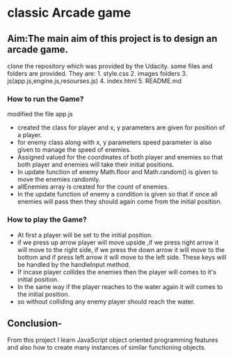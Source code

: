 # classic Arcade game

## Aim:The main aim of this project is to design an arcade game.

clone the repository which was provided by the Udacity. some files and folders are provided.
They are:
  1\. style.css
  2\. images folders
  3\. js(app.js,engine.js,resourses.js)
  4\. index.html
  5\. README.md

### How to run the Game?

modified the file app.js

-   created the class for player and x, y parameters are given for position of a player.
-   for enemy class along with x, y parameters speed parameter is also given to manage the speed of enemies.
-   Assigned valued for the coordinates of both player and enemies so that both player and enemies will take their initial positions.
-   In update function of enemy Math.floor and Math.random() is given to move the enemies randomly.
-   allEnemies array is created for the count of enemies.
-   In the update function of enemy a condition is given so that if once all enemies will pass then they should again come from the initial position.

### How to play the Game?

-   At first a player will be set to the initial position.
-   if we press up arrow player will move upside ,if we press right arrow it will move to the right side, if we press the down arrow it will move to the bottom and if press left arrow it will move to the left side. These keys will be handled by the handleInput method.
-   If incase player collides the enemies then the player will comes to it's initial position.
-   In the same way if the player reaches to the water again it will comes to the initial position.
-   so without colliding any enemy player should reach the water.

## Conclusion-
   From this project I learn JavaScript object oriented programming features and also how to create many instances of similar functioning objects.

